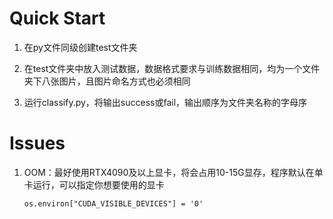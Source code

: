 # Quick Start

1. 在py文件同级创建test文件夹

2. 在test文件夹中放入测试数据，数据格式要求与训练数据相同，均为一个文件夹下八张图片，且图片命名方式也必须相同

3. 运行classify.py，将输出success或fail，输出顺序为文件夹名称的字母序

# Issues

1. OOM：最好使用RTX4090及以上显卡，将会占用10-15G显存，程序默认在单卡运行，可以指定你想要使用的显卡

   ```
   os.environ["CUDA_VISIBLE_DEVICES"] = '0'
   ```
 
